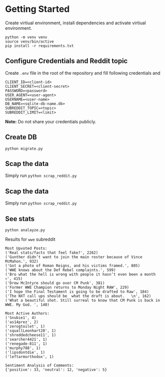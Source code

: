 # Getting Started

Create virtiual environment, install dependencies and activate virtiual environment.

```
python -m venv venv
source venv/bin/active
pip install -r requirements.txt
```


## Configure Credentials and Reddit topic
Create `.env` file in the root of the repository and fill following credentials and 

```
CLIENT_ID=<client-id>
CLIENT_SECRET=<client-secret>
PASSWORD=<password>
USER_AGENT=<user-agent>
USERNAME=<user-name>
DB_NAME=<sqlite-db-name.db>
SUBREDDIT_TOPIC=<topic>
SUBREDDIT_LIMIT=<limit>
```

**Note:** Do not share your credentials publicly.


## Create DB
`python migrate.py`

## Scap the data

Simply run `python scrap_reddit.py`

## Scap the data

Simply run `python scrap_reddit.py`

## See stats
`python analayze.py`

Results for `wwe` subreddit
```
Most Upvoted Posts:
('Real stats/facts that feel fake?', 2262)
('Gunther didn’t want to join the main roster because of Vince McMahon.', 932)
('Got a photo of Roman Reigns, and his victims framed.', 805)
('WWE knows about the Def Rebel complaints.', 599)
('Bro what the hell is wrong with people it hasn’t even been a month💀', 415)
('Drew McIntyre should go over CM Punk', 381)
('Former WWE Champion returns to Monday Night RAW', 229)
('I hope the Final Testament is going to be drafted to Raw', 184)
('The NXT call ups should be  what the draft is about.   \n', 162)
('What a beautiful shot. Still surreal to know that CM Punk is back in WWE. My God. ', 140)

Most Active Authors:
('Snubie1', 4)
('as14prez', 2)
('zerogtoilet', 1)
('squallLeonhart20', 1)
('shreddedcheese11', 1)
('searcher4421', 1)
('renegade-811', 1)
('murphy788', 1)
('lipsdontdie', 1)
('leftarmorthodox', 1)

Sentiment Analysis of Comments:
{'positive': 33, 'neutral': 12, 'negative': 5}
```
